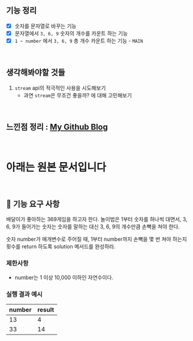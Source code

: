 ## 기능 정리

- [x] 숫자를 문자열로 바꾸는 기능
- [x] 문자열에서 `3, 6, 9` 숫자의 개수를 카운트 하는 기능
- [x] `1 ~ number` 에서 `3, 6, 9` 총 개수 카운트 하는 기능 - `MAIN`

<br>

## 생각해봐야할 것들

1. `stream` api의 적극적인 사용을 시도해보기
   - 과연 `stream`은 무조건 좋을까? 에 대해 고민해보기


<br>

## 느낀점 정리 : [My Github Blog](https://xi-jjun.github.io/2022-10-26/wootecoBackendFirstWeek)

<br>

# 아래는 원본 문서입니다

<br>

## 🚀 기능 요구 사항

배달이가 좋아하는 369게임을 하고자 한다. 놀이법은 1부터 숫자를 하나씩 대면서, 3, 6, 9가 들어가는 숫자는 숫자를 말하는 대신 3, 6, 9의 개수만큼 손뼉을 쳐야 한다.

숫자 number가 매개변수로 주어질 때, 1부터 number까지 손뼉을 몇 번 쳐야 하는지 횟수를 return 하도록 solution 메서드를 완성하라.

### 제한사항

- number는 1 이상 10,000 이하인 자연수이다.

### 실행 결과 예시

| number | result |
| --- | --- |
| 13 | 4 |
| 33 | 14 |
